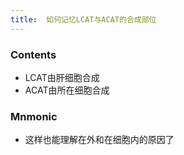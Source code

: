 ```yaml
---
title:  如何记忆LCAT与ACAT的合成部位
--- 
```


### Contents
- LCAT由肝细胞合成
- ACAT由所在细胞合成
### Mnmonic
- 这样也能理解在外和在细胞内的原因了
